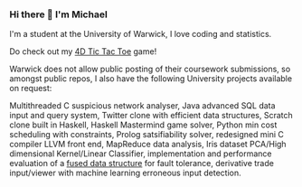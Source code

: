 ### Hi there 👋 I'm Michael

I'm a student at the University of Warwick, I love coding and statistics.

Do check out my [4D Tic Tac Toe](https://www.4dtictactoe.com) game!

Warwick does not allow public posting of their coursework submissions, so amongst public repos, I also have the following University projects available on request:

Multithreaded C suspicious network analyser, Java advanced SQL data input and query system, Twitter clone with efficient data structures, Scratch clone built in Haskell, Haskell Mastermind game solver, Python min cost scheduling with constraints, Prolog satsifiability solver, redesigned mini C compiler LLVM front end, MapReduce data analysis, Iris dataset PCA/High dimensional Kernel/Linear Classifier, implementation and performance evaluation of a [fused data structure](http://users.ece.utexas.edu/~garg/dist/tpds12.pdf) for fault tolerance, derivative trade input/viewer with machine learning erroneous input detection.
